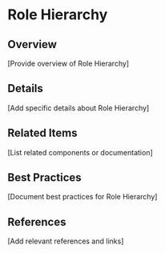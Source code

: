 # Role Hierarchy

## Overview

[Provide overview of Role Hierarchy]

## Details

[Add specific details about Role Hierarchy]

## Related Items

[List related components or documentation]

## Best Practices

[Document best practices for Role Hierarchy]

## References

[Add relevant references and links]
